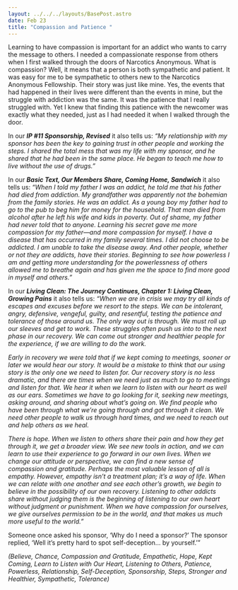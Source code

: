 ```yaml
---
layout: ../../../layouts/BasePost.astro
date: Feb 23
title: "Compassion and Patience "
---
```

Learning to have compassion is important for an addict who wants to carry the message to others. I needed a compassionate response from others when I first walked through the doors of Narcotics Anonymous. What is compassion? Well, it means that a person is both sympathetic and patient. It was easy for me to be sympathetic to others new to the Narcotics Anonymous Fellowship. Their story was just like mine. Yes, the events that had happened in their lives were different than the events in mine, but the struggle with addiction was the same. It was the patience that I really struggled with. Yet I knew that finding this patience with the newcomer was exactly what they needed, just as I had needed it when I walked through the door.

In our ***IP #11 Sponsorship, Revised*** it also tells us: *“My relationship with my sponsor has been the key to gaining trust in other people and working the steps. I shared the total mess that was my life with my sponsor, and he shared that he had been in the same place. He began to teach me how to live without the use of drugs.”*

In our ***Basic Text, Our Members Share, Coming Home, Sandwich*** it also tells us: *“When I told my father I was an addict, he told me that his father had died from addiction. My grandfather was apparently not the bohemian from the family stories. He was an addict. As a young boy my father had to go to the pub to beg him for money for the household. That man died from alcohol after he left his wife and kids in poverty. Out of shame, my father had never told that to anyone. Learning his secret gave me more compassion for my father—and more compassion for myself. I have a disease that has occurred in my family several times. I did not choose to be addicted. I am unable to take the disease away. And other people, whether or not they are addicts, have their stories. Beginning to see how powerless I am and getting more understanding for the powerlessness of others allowed me to breathe again and has given me the space to find more good in myself and others.”*

In our ***Living Clean: The Journey Continues, Chapter 1: Living Clean, Growing Pains*** it also tells us: *“When we are in crisis we may try all kinds of escapes and excuses before we resort to the steps. We can be intolerant, angry, defensive, vengeful, guilty, and resentful, testing the patience and tolerance of those around us. The only way out is through. We must roll up our sleeves and get to work. These struggles often push us into to the next phase in our recovery. We can come out stronger and healthier people for the experience, if we are willing to do the work.*

*Early in recovery we were told that if we kept coming to meetings, sooner or later we would hear our story. It would be a mistake to think that our using story is the only one we need to listen for. Our recovery story is no less dramatic, and there are times when we need just as much to go to meetings and listen for that. We hear it when we learn to listen with our heart as well as our ears. Sometimes we have to go looking for it, seeking new meetings, asking around, and sharing about what’s going on. We find people who have been through what we’re going through and got through it clean. We need other people to walk us through hard times, and we need to reach out and help others as we heal.*

*There is hope. When we listen to others share their pain and how they get through it, we get a broader view. We see new tools in action, and we can learn to use their experience to go forward in our own lives. When we change our attitude or perspective, we can find a new sense of compassion and gratitude. Perhaps the most valuable lesson of all is empathy. However, empathy isn’t a treatment plan; it’s a way of life. When we can relate with one another and see each other’s growth, we begin to believe in the possibility of our own recovery. Listening to other addicts share without judging them is the beginning of listening to our own heart without judgment or punishment. When we have compassion for ourselves, we give ourselves permission to be in the world, and that makes us much more useful to the world.”*

Someone once asked his sponsor, ‘Why do I need a sponsor?’ The sponsor replied, ‘Well it’s pretty hard to spot self-deception... by yourself.’”

*(Believe, Chance, Compassion and Gratitude, Empathetic, Hope, Kept Coming, Learn to Listen with Our Heart, Listening to Others, Patience, Powerless, Relationship, Self-Deception, Sponsorship, Steps, Stronger and Healthier, Sympathetic, Tolerance)*